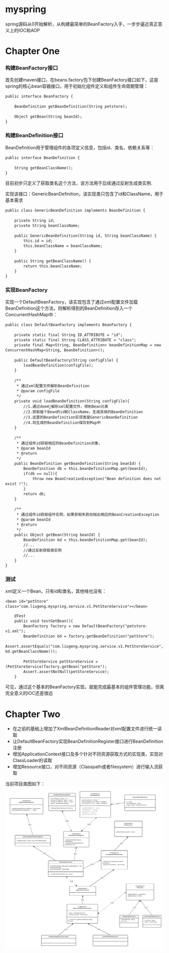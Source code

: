 # myspring
spring源码从0开始解析，从构建最简单的BeanFactory入手，一步步逼近真正意义上的IOC和AOP

# Chapter One
### 构建BeanFactory接口
首先创建maven接口，在beans.factory包下创建BeanFactory接口如下，这是spring的核心bean容器接口，用于初始化组件定义和组件生命周期管理：
```
public interface BeanFactory {

    BeanDefinition getBeanDefinition(String petstore);

    Object getBean(String beanId);
}
```
### 构建BeanDefinition接口
BeanDefinition用于管理组件的各项定义信息，包括id、类名、依赖关系等：
```
public interface BeanDefinition {

    String getBeanClassName();
}
```
目前初步只定义了获取类名这个方法，该方法用于后续通过反射生成类实例.

实现该接口：GenericBeanDefinition，该实现类只包含了id和ClassName，用于基本需求
```
public class GenericBeanDefinition implements BeanDefinition {

    private String id;
    private String beanClassName;

    public GenericBeanDefinition(String id, String beanClassName) {
        this.id = id;
        this.beanClassName = beanClassName;
    }

    public String getBeanClassName() {
        return this.beanClassName;
    }
}
```


### 实现BeanFactory
实现一个DefaultBeanFactory，该实现包含了通过xml配置文件加载BeanDefinition这个方法，将解析得到的BeanDefinition存入一个ConcurrentHashMap中：
```
public class DefaultBeanFactory implements BeanFactory {

    private static final String ID_ATTRIBUTE = "id";
    private static final String CLASS_ATTRIBUTE = "class";
    private final Map<String, BeanDefinition> beanDefinitionMap = new ConcurrentHashMap<String, BeanDefinition>();

    public DefaultBeanFactory(String configFile) {
        loadBeanDefinition(configFile);
    }

    /**
     * 通过xml配置文件解析BeanDefinition
     * @param configFile
     */
    private void loadBeanDefinition(String configFile){
        //1.通过dom4j解析xml配置文件，得到Bean元素
        //2.获取每个Bean的id和ClassName，生成具体的BeanDefinition
        //3.这里的BeanDefinition实现类是GenericBeanDefinition
        //4.将生成的BeanDefinition保存到Map中
    }

    /**
     * 通过组件id获取相应的BeanDefinition对象，
     * @param beanId
     * @return
     */
    public BeanDefinition getBeanDefinition(String beanId) {
        BeanDefinition db = this.beanDefinitionMap.get(beanId);
        if(db == null){
            throw new BeanCreationException("Bean definition does not exist !");
        }
        return db;
    }

    /**
     * 通过组件id获取组件实例，如果获取失败则抛出相应的BeanCreationException
     * @param beanId
     * @return
     */
    public Object getBean(String beanId) {
        BeanDefinition bd = this.beanDefinitionMap.get(beanId);
        //...
        //通过反射获取类实例
        //...
    }
}
```

### 测试
xml定义一个Bean，只有id和类名，其他啥也没有：
```
<bean id="petStore" class="com.liugeng.myspring.service.v1.PetStoreService"></bean>
```
```
    @Test
    public void testGetBean(){
        BeanFactory factory = new DefaultBeanFactory("petstore-v1.xml");
        BeanDefinition bd = factory.getBeanDefinition("petStore");
        Assert.assertEquals("com.liugeng.myspring.service.v1.PetStoreService", bd.getBeanClassName());

        PetStoreService petStoreService = (PetStoreService)factory.getBean("petStore");
        Assert.assertNotNull(petStoreService);
    }
```
可见，通过这个基本的BeanFactory实现，就能完成最基本的组件管理功能，但离完全意义的IOC还差很远

# Chapter Two
- 在之前的基础上增加了XmlBeanDefinitionReader对xml配置文件进行统一读取
- 让DefaultBeanFactory实现BeanDefinitionRegister接口进行BeanDefinition注册
- 增加ApplicationContext接口及多个针对不同资源获取方式的实现类，实现对ClassLoader的读取
- 增加Resource接口，对不同资源（Classpath或者filesystem）进行输入流获取

当前项目类图如下：
![image](https://raw.githubusercontent.com/1988tianyuan/myspring/master/images/BeanFactory(%E4%B8%8B)%20-%20%E7%B1%BB%E5%9B%BE.jpg)
